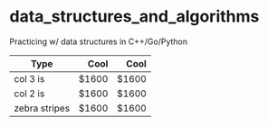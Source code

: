 data_structures_and_algorithms
==============================

Practicing w/ data structures in C++/Go/Python

| Type          | Cool  | Cool  |
| ------------- | -----:| -----:|
| col 3 is      | $1600 | $1600 |
| col 2 is      | $1600 | $1600 |
| zebra stripes | $1600 | $1600 |
